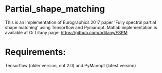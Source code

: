 # Partial_shape_matching
This is an implementation of Eurographics 2017 paper 'Fully spectral partial shape matching' using Tensorflow and Pymanopt.
Matlab implementation is available at Or Litany page: https://github.com/orlitany/FSPM

# Requirements:
Tensorflow (older version, not 2.0) and PyManopt (latest version)
